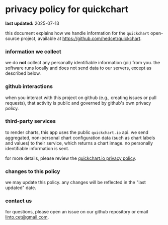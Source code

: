 # privacy policy for quickchart

**last updated:** 2025-07-13

this document explains how we handle information for the `quickchart` open-source project, available at https://github.com/hedcet/quickchart.

### information we collect

we do **not** collect any personally identifiable information (pii) from you. the software runs locally and does not send data to our servers, except as described below.

### github interactions

when you interact with this project on github (e.g., creating issues or pull requests), that activity is public and governed by github's own privacy policy.

### third-party services

to render charts, this app uses the public `quickchart.io` api. we send aggregated, non-personal chart configuration data (such as chart labels and values) to their service, which returns a chart image. no personally identifiable information is sent.

for more details, please review the [quickchart.io privacy policy](https://quickchart.io/privacy-policy/).

### changes to this policy

we may update this policy. any changes will be reflected in the "last updated" date.

### contact us

for questions, please open an issue on our github repository or email linto.cet@gmail.com.
